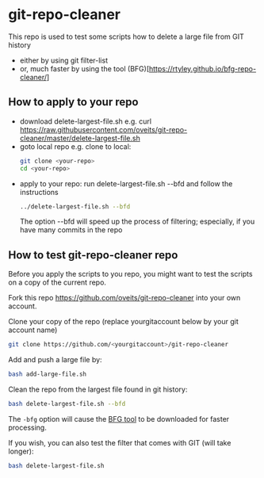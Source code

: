 # git-repo-cleaner
This repo is used to test some scripts how to delete a large file from GIT history
- either by using git filter-list
- or, much faster by using the tool (BFG)[https://rtyley.github.io/bfg-repo-cleaner/]

## How to apply to your repo

- download delete-largest-file.sh
  e.g. curl https://raw.githubusercontent.com/oveits/git-repo-cleaner/master/delete-largest-file.sh
- goto local repo
  e.g. clone to local:
  ```bash
  git clone <your-repo>
  cd <your-repo>
  ```
- apply to your repo: run delete-largest-file.sh --bfd and follow the instructions
  ```bash
  ../delete-largest-file.sh --bfd
  ```
  The option --bfd will speed up the process of filtering; especially, if you have many commits in the repo

## How to test git-repo-cleaner repo

Before you apply the scripts to you repo, you might want to test the scripts on a copy of the current repo.

Fork this repo https://github.com/oveits/git-repo-cleaner into your own account.

Clone your copy of the repo (replace yourgitaccount below by your git account name)
```bash
git clone https://github.com/<yourgitaccount>/git-repo-cleaner
```

Add and push a large file by:
```bash
bash add-large-file.sh
```

Clean the repo from the largest file found in git history:
```bash
bash delete-largest-file.sh --bfd
```
The `-bfg` option will cause the [BFG tool](https://rtyley.github.io/bfg-repo-cleaner/) to be downloaded for faster processing.

If you wish, you can also test the filter that comes with GIT (will take longer):
```bash
bash delete-largest-file.sh
```
